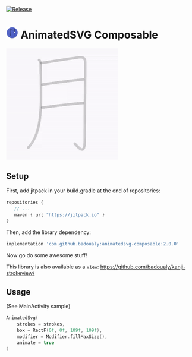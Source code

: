 [![Release](https://jitpack.io/v/badoualy/animatedsvg-composable.svg)](https://jitpack.io/#badoualy/animatedsvg-composable)

# <img src="https://github.com/badoualy/animatedsvg-composable/blob/master/ART/web_hi_res_512.png" width="32"> AnimatedSVG Composable
<img src="https://github.com/badoualy/animatedsvg-composable/blob/master/ART/preview.gif" width="300">

Setup
----------------

First, add jitpack in your build.gradle at the end of repositories:
 ```gradle
repositories {
    // ...
    maven { url "https://jitpack.io" }
}
```

Then, add the library dependency:
```gradle
implementation 'com.github.badoualy:animatedsvg-composable:2.0.0'
```


Now go do some awesome stuff!

This library is also available as a `View`: https://github.com/badoualy/kanji-strokeview/

Usage
----------------

(See MainActivity sample)
```kotlin
AnimatedSvg(
    strokes = strokes,
    box = RectF(0f, 0f, 109f, 109f),
    modifier = Modifier.fillMaxSize(),
    animate = true
)
```
